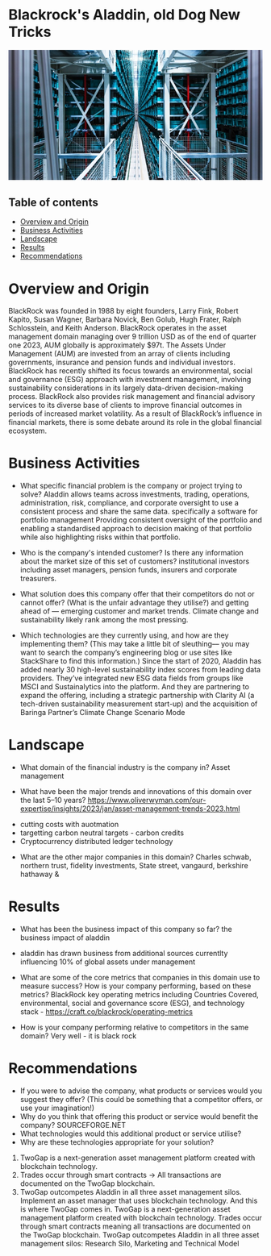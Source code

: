 
# Blackrock's Aladdin, old Dog New Tricks 
![Alternate](Images/Blackrock_Servers.jpeg "Blackrock Servers")

## Table of contents
* [Overview and Origin](#overview-and-origin)
* [Business Activities](#business-activities)
* [Landscape](#landscape)
* [Results](#results)
* [Recommendations](#Recommendations)


# Overview and Origin
BlackRock was founded in 1988 by eight founders, Larry Fink, Robert Kapito, Susan Wagner, Barbara Novick, Ben Golub, Hugh Frater, Ralph Schlosstein, and Keith Anderson. BlackRock operates in the asset management domain managing over 9 trillion USD as of the end of quarter one 2023, AUM globally is approximately $97t. The Assets Under Management (AUM) are invested from an array of clients including governments, insurance and pension funds and individual investors. BlackRock has recently shifted its focus towards an environmental, social and governance (ESG) approach with investment management, involving sustainability considerations in its largely data-driven decision-making process. BlackRock also provides risk management and financial advisory services to its diverse base of clients to improve financial outcomes in periods of increased market volatility. As a result of BlackRock’s influence in financial markets, there is some debate around its role in the global financial ecosystem.





# Business Activities

* What specific financial problem is the company or project trying to solve?
Aladdin allows teams across investments, trading, operations, administration, risk, compliance, and corporate oversight to use a consistent process and share the same data.  specifically a software for portfolio management 
Providing consistent oversight of the portfolio and enabling a standardised approach to decision making of that portfolio while also highlighting risks within that portfolio.

* Who is the company's intended customer?  Is there any information about the market size of this set of customers?
institutional investors including asset managers, pension funds, insurers and corporate treasurers.

* What solution does this company offer that their competitors do not or cannot offer? (What is the unfair advantage they utilise?)
 and getting ahead of — emerging customer and market trends. Climate change and sustainability likely rank among the most pressing.

* Which technologies are they currently using, and how are they implementing them? (This may take a little bit of sleuthing–– you may want to search the company’s engineering blog or use sites like StackShare to find this information.)
Since the start of 2020, Aladdin has added nearly 30 high-level sustainability index scores from leading data providers. They’ve integrated new ESG data fields from groups like MSCI and Sustainalytics into the platform. And they are partnering to expand the offering, including a strategic partnership with Clarity AI (a tech-driven sustainability measurement start-up) and the acquisition of Baringa Partner’s Climate Change Scenario Mode

# Landscape

* What domain of the financial industry is the company in?
Asset management 

* What have been the major trends and innovations of this domain over the last 5–10 years? https://www.oliverwyman.com/our-expertise/insights/2023/jan/asset-management-trends-2023.html 
- cutting costs with auotmation
- targetting carbon neutral targets - carbon credits 
- Cryptocurrency distributed ledger technology

* What are the other major companies in this domain?
Charles schwab, northern trust, fidelity investments, State street, vangaurd, berkshire hathaway & 

# Results

* What has been the business impact of this company so far?
the business impact of aladdin 
- aladdin has drawn business from additional sources currentlty influencing 10% of global assets under management 

* What are some of the core metrics that companies in this domain use to measure success? How is your company performing, based on these metrics?
BlackRock key operating metrics including Countries Covered, environmental, social and governance score (ESG), and technology stack - https://craft.co/blackrock/operating-metrics

* How is your company performing relative to competitors in the same domain?
Very well - it is black rock


# Recommendations

* If you were to advise the company, what products or services would you suggest they offer? (This could be something that a competitor offers, or use your imagination!)
* Why do you think that offering this product or service would benefit the company? SOURCEFORGE.NET
* What technologies would this additional product or service utilise?
* Why are these technologies appropriate for your solution?
1. TwoGap is a next-generation asset management platform created with blockchain technology.
2. Trades occur through smart contracts -> All transactions are documented on the TwoGap blockchain.
3. TwoGap outcompetes Aladdin in all three asset management silos.
Implement an asset manager that uses blockchain technology. And this is where TwoGap comes in. TwoGap is a next-generation asset management platform created with blockchain technology. Trades occur through smart contracts meaning all transactions are documented on the TwoGap blockchain. TwoGap outcompetes Aladdin in all three asset management silos: Research Silo, Marketing and Technical Model


